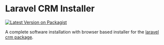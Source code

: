 # Laravel CRM Installer

[![Latest Version on Packagist](https://img.shields.io/packagist/v/venturedrake/laravel-crm-install.svg?style=flat-square)](https://packagist.org/packages/venturedrake/laravel-crm-install)

A complete software installation with browser based installer for the [laravel crm package](https://github.com/venturedrake/larave-crm).
